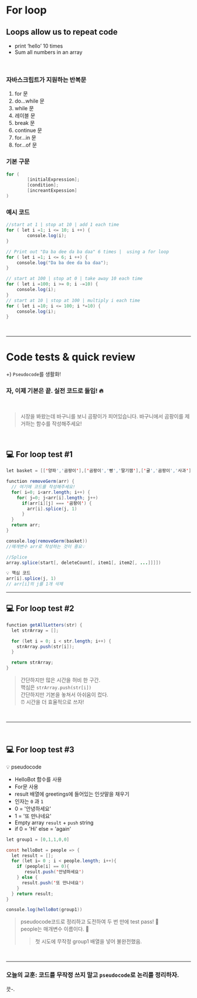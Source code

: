 # For loop
## Loops allow us to repeat code

- print ‘hello’ 10 times
- Sum all numbers in an array

<br>

### 자바스크립트가 지원하는 반복문 
1. for 문
1. do...while 문
1. while 문
1. 레이블 문
1. break 문
1. continue 문
1. for...in 문
1. for...of 문

### 기본 구문
``` java script
for (
		[initialExpression];
		[condition];
		[increantExpession]
)
```

### 예시 코드

```java script
//start at 1 | stop at 10 | add 1 each time
for ( let i =1; i <= 10; i ++) {
		console.log(i);
}

// Print out "Da ba dee da ba daa" 6 times |  using a for loop
for ( let i =1; i <= 6; i ++) {
	console.log("Da ba dee da ba daa");
}

// start at 100 | stop at 0 | take away 10 each time
for ( let i =100; i >= 0; i -=10) {
	console.log(i);
}
// start at 10 | stop at 100 | multiply i each time
for ( let i =10; i <= 100; i *=10) {
	console.log(i);
}
```
<br>

---
# Code tests & quick review
+) `Pseudocode`를 생활화!

### 자, 이제 기본은 끝. 실전 코드로 돌입! 🔥
<br>

>시장을 봐왔는데 바구니를 보니 곰팡이가 피어있습니다.
바구니에서 곰팡이를 제거하는 함수를 작성해주세요!

<br>


## 💻 For loop test #1

```java script
let basket = [['양파','곰팡이'],['곰팡이','빵','딸기잼'],['귤','곰팡이','사과']];

function removeGerm(arr) {
  // 여기에 코드를 작성해주세요!
  for( i=0; i<arr.length; i++) {
    for( j=0; j<arr[i].length; j++)
      if(arr[i][j] === '곰팡이') {
        arr[i].splice(j, 1)
      }
  }
  return arr;
}

console.log(removeGerm(basket))
//매개변수 arr로 작성하는 것이 중요💡
```



```java script
//Splice
array.splice(start[, deleteCount[, item1[, item2[, ...]]]])
```

```java script
💡 핵심 코드
arr[i].splice(j, 1)
// arr[i]의 j를 1개 삭제
```

<hr>

## 💻 For loop test #2
```java script
function getAllLetters(str) {
  let strArray = [];

  for (let i = 0; i < str.length; i++) {
    strArray.push(str[i]);
  }

  return strArray;
}
```
> 간단하지만 많은 시간을 허비 한 구간. <br> 
핵심은 `strArray.push(str[i])` <br>
> 간단하지만 기본을 놓쳐서 아쉬움이 컸다.<br>
⏰ 시간을 더 효율적으로 쓰자!

<br>
<hr>
<br>

## 💻 For loop test #3

💡 pseudocode
- HelloBot 함수를 사용
- For문 사용
- result 배열에 greetings에 들어있는 인삿말을 채우기
- 인자는 `0` 과 `1`
- 0 = '안녕하세요'
- 1 = '또 만나네요'
- Empty array `result` + `push` string
- if 0 = 'Hi' else = 'again'

```Java script
let group1 = [0,1,1,0,0]

const helloBot = people => {
  let result = [];
  for (let i= 0 ; i < people.length; i++){
    if (people[i] == 0){
       result.push('안녕하세요')
    } else {
      result.push('또 만나네요')
    }
  } return result;
} 

console.log(helloBot(group1))
```
> pseudocode코드로 정리하고 도전하여 두 번 만에 test pass! 👏 <br>
> people는 매개변수 이름이다. 🤫
> > 첫 시도에 무작정 group1 배열을 넣어 불완전했음.
<br>
<hr>

### 오늘의 교훈: 코드를 무작정 쓰지 말고 `pseudocode`로 논리를 정리하자. 

끗-.

